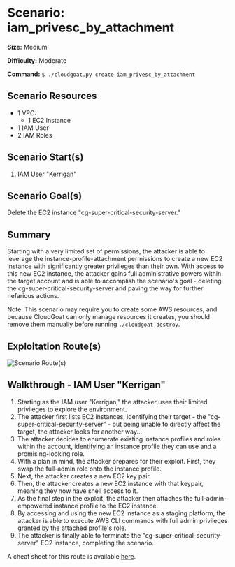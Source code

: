 # Scenario: iam_privesc_by_attachment

**Size:** Medium

**Difficulty:** Moderate

**Command:** `$ ./cloudgoat.py create iam_privesc_by_attachment`

## Scenario Resources

- 1 VPC:
  - 1 EC2 Instance
- 1 IAM User
- 2 IAM Roles

## Scenario Start(s)

1. IAM User "Kerrigan"

## Scenario Goal(s)

Delete the EC2 instance "cg-super-critical-security-server."

## Summary

Starting with a very limited set of permissions, the attacker is able to leverage the instance-profile-attachment permissions to create a new EC2 instance with significantly greater privileges than their own. With access to this new EC2 instance, the attacker gains full administrative powers within the target account and is able to accomplish the scenario's goal - deleting the cg-super-critical-security-server and paving the way for further nefarious actions.

Note: This scenario may require you to create some AWS resources, and because CloudGoat can only manage resources it creates, you should remove them manually before running `./cloudgoat destroy`.

## Exploitation Route(s)

![Scenario Route(s)](https://www.lucidchart.com/publicSegments/view/17beef30-c547-4d58-912c-9b9250ea6c82/image.png)

## Walkthrough - IAM User "Kerrigan"

1. Starting as the IAM user "Kerrigan," the attacker uses their limited privileges to explore the environment.
2. The attacker first lists EC2 instances, identifying their target - the "cg-super-critical-security-server" - but being unable to directly affect the target, the attacker looks for another way...
3. The attacker decides to enumerate existing instance profiles and roles within the account, identifying an instance profile they can use and a promising-looking role.
4. With a plan in mind, the attacker prepares for their exploit. First, they swap the full-admin role onto the instance profile.
5. Next, the attacker creates a new EC2 key pair.
6. Then, the attacker creates a new EC2 instance with that keypair, meaning they now have shell access to it.
7. As the final step in the exploit, the attacker then attaches the full-admin-empowered instance profile to the EC2 instance.
8. By accessing and using the new EC2 instance as a staging platform, the attacker is able to execute AWS CLI commands with full admin privileges granted by the attached profile's role.
9. The attacker is finally able to terminate the "cg-super-critical-security-server" EC2 instance, completing the scenario.

A cheat sheet for this route is available [here](./cheat_sheet_kerrigan.md).